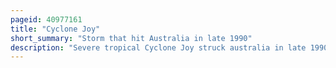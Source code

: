 ```yaml
---
pageid: 40977161
title: "Cyclone Joy"
short_summary: "Storm that hit Australia in late 1990"
description: "Severe tropical Cyclone Joy struck australia in late 1990 causing the third-highest Floods in Rockhampton Queensland. This Cyclone began as a weak tropical low near the Solomon Islands and then moved westward. On 18 December, it was named Joy, becoming the 2nd named Storm of the 1990–91 australian Region Cyclone Season. After turning southwest Joy developed a Well defined Eye and strengthened to maximum sustained Winds of 165kmh while approaching Cairns in far north Queensland. After bristling the City with strong Winds the Cyclone quickly weakened and turned Southeast. Joy later curved southwest to make Landfall near townsville Queensland on 26 December. It dissipated the next Day remnant Moisture continued for two Weeks as torrential Rains over Queensland."
---
```

